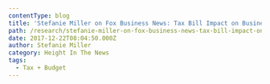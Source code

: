 ```yaml
---
contentType: blog
title: 'Stefanie Miller on Fox Business News: Tax Bill Impact on Business'
path: /research/stefanie-miller-on-fox-business-news-tax-bill-impact-on-business/
date: 2017-12-22T08:04:50.000Z
author: Stefanie Miller
category: Height In The News
tags:
  - Tax + Budget
---
```

<script type="text/javascript" src="http://video.foxbusiness.com/v/embed.js?id=5690416658001&w=466&h=263">span data-mce-type="bookmark" style="display: inline-block; width: 0px; overflow: hidden; line-height: 0;" class="mce_SELRES_start">﻿</span></script>
